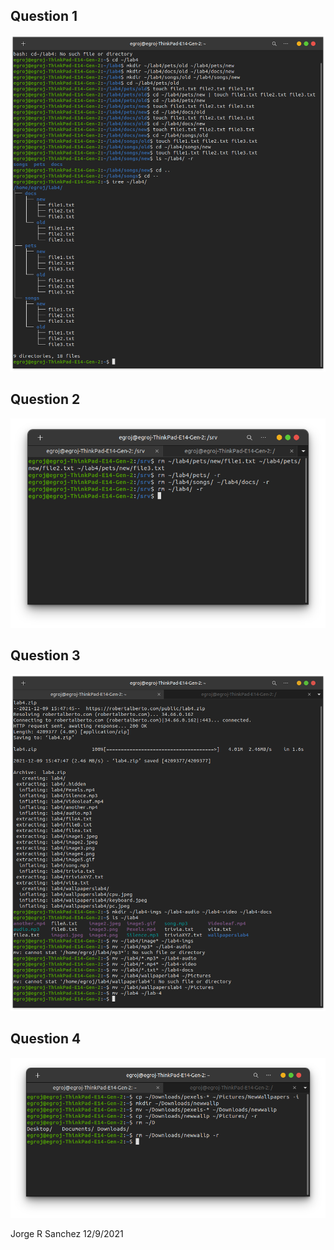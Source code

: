 ## Question 1
![Question1](question1.png)
## Question 2
![Question2](question2.png)
## Question 3
![Question3](question3.png)
## Question 4
![Question4](question4.png)

Jorge R Sanchez
12/9/2021